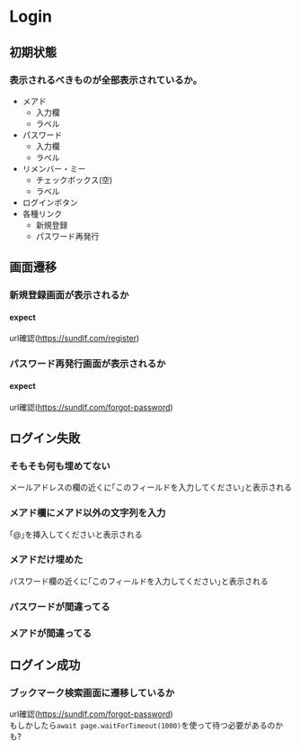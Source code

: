 # Login
## 初期状態
### 表示されるべきものが全部表示されているか｡
* メアド
    * 入力欄
    * ラベル
* パスワード
    * 入力欄
    * ラベル
* リメンバー・ミー
    * チェックボックス(空)
    * ラベル
* ログインボタン
* 各種リンク
    * 新規登録
    * パスワード再発行

## 画面遷移
### 新規登録画面が表示されるか
#### expect
url確認(https://sundlf.com/register)

### パスワード再発行画面が表示されるか
#### expect
url確認(https://sundlf.com/forgot-password)

## ログイン失敗
<!-- data providerが無いようなので地道にforで回すしかない -->
### そもそも何も埋めてない
メールアドレスの欄の近くに｢このフィールドを入力してください｣と表示される

### メアド欄にメアド以外の文字列を入力
｢@｣を挿入してくださいと表示される

### メアドだけ埋めた
パスワード欄の近くに｢このフィールドを入力してください｣と表示される

### パスワードが間違ってる

### メアドが間違ってる

## ログイン成功
### ブックマーク検索画面に遷移しているか
url確認(https://sundlf.com/forgot-password)  
もしかしたら`await page.waitForTimeout(1000)`を使って待つ必要があるのかも?
